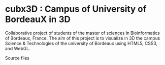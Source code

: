 # cubx3D : Campus of University of BordeauX in 3D

Collaborative project of students of the master of sciences in Bioinformatics of Bordeaux, France.
The aim of this project is to visualize in 3D the campus Science &amp; Technologies of the university of Bordeaux using HTML5, CSS3, and WebGL.

Source files
